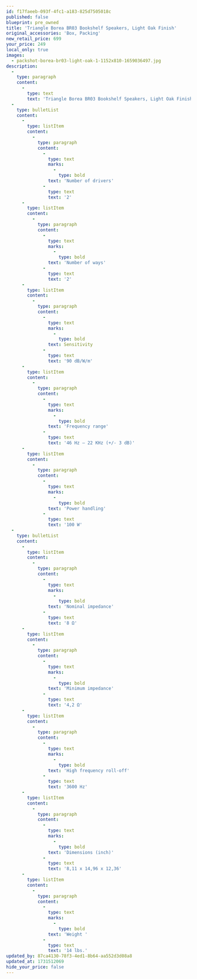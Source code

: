 ```yaml
---
id: f17faeeb-093f-4fc1-a183-825d7505018c
published: false
blueprint: pre_owned
title: 'Triangle Borea BR03 Bookshelf Speakers, Light Oak Finish'
original_accessories: 'Box, Packing'
new_retail_price: 699
your_price: 249
local_only: true
images:
  - packshot-borea-br03-light-oak-1-1152x810-1659036497.jpg
description:
  -
    type: paragraph
    content:
      -
        type: text
        text: 'Triangle Borea BR03 Bookshelf Speakers, Light Oak Finish. Speakers are in like-new condition with original box and packing. Speakers sell as new for $699.00. Great performing speaker for a budget system. '
  -
    type: bulletList
    content:
      -
        type: listItem
        content:
          -
            type: paragraph
            content:
              -
                type: text
                marks:
                  -
                    type: bold
                text: 'Number of drivers'
              -
                type: text
                text: '2'
      -
        type: listItem
        content:
          -
            type: paragraph
            content:
              -
                type: text
                marks:
                  -
                    type: bold
                text: 'Number of ways'
              -
                type: text
                text: '2'
      -
        type: listItem
        content:
          -
            type: paragraph
            content:
              -
                type: text
                marks:
                  -
                    type: bold
                text: Sensitivity
              -
                type: text
                text: '90 dB/W/m'
      -
        type: listItem
        content:
          -
            type: paragraph
            content:
              -
                type: text
                marks:
                  -
                    type: bold
                text: 'Frequency range'
              -
                type: text
                text: '46 Hz – 22 KHz (+/- 3 dB)'
      -
        type: listItem
        content:
          -
            type: paragraph
            content:
              -
                type: text
                marks:
                  -
                    type: bold
                text: 'Power handling'
              -
                type: text
                text: '100 W'
  -
    type: bulletList
    content:
      -
        type: listItem
        content:
          -
            type: paragraph
            content:
              -
                type: text
                marks:
                  -
                    type: bold
                text: 'Nominal impedance'
              -
                type: text
                text: '8 Ω'
      -
        type: listItem
        content:
          -
            type: paragraph
            content:
              -
                type: text
                marks:
                  -
                    type: bold
                text: 'Minimum impedance'
              -
                type: text
                text: '4,2 Ω'
      -
        type: listItem
        content:
          -
            type: paragraph
            content:
              -
                type: text
                marks:
                  -
                    type: bold
                text: 'High frequency roll-off'
              -
                type: text
                text: '3600 Hz'
      -
        type: listItem
        content:
          -
            type: paragraph
            content:
              -
                type: text
                marks:
                  -
                    type: bold
                text: 'Dimensions (inch)'
              -
                type: text
                text: '8,11 x 14,96 x 12,36'
      -
        type: listItem
        content:
          -
            type: paragraph
            content:
              -
                type: text
                marks:
                  -
                    type: bold
                text: 'Weight '
              -
                type: text
                text: '14 lbs.'
updated_by: 87ca4130-78f3-4ed1-8b64-aa552d3d08a8
updated_at: 1731512069
hide_your_price: false
---
```

